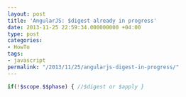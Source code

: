 ```yaml
---
layout: post
title: 'AngularJS: $digest already in progress'
date: 2013-11-25 22:59:34.000000000 +04:00
type: post
categories:
- HowTo
tags:
- javascript
permalink: "/2013/11/25/angularjs-digest-in-progress/"
---
```

```php
if(!$scope.$$phase) { //$digest or $apply }
```

